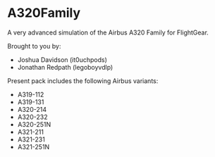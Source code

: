 # A320Family
A very advanced simulation of the Airbus A320 Family for FlightGear.

Brought to you by:
- Joshua Davidson (it0uchpods)
- Jonathan Redpath (legoboyvdlp)

Present pack includes the following Airbus variants:
- A319-112
- A319-131
- A320-214
- A320-232
- A320-251N
- A321-211
- A321-231
- A321-251N